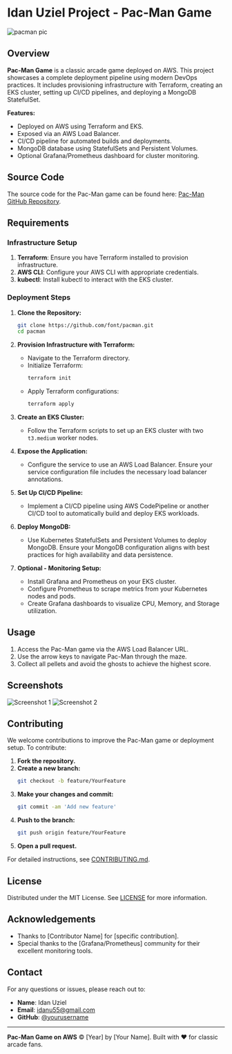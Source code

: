 # Idan Uziel Project - Pac-Man Game 

![pacman pic](https://github.com/user-attachments/assets/1c1d683b-ea36-4873-b787-e56914a5cfb3)

## Overview

**Pac-Man Game** is a classic arcade game deployed on AWS. This project showcases a complete deployment pipeline using modern DevOps practices. It includes provisioning infrastructure with Terraform, creating an EKS cluster, setting up CI/CD pipelines, and deploying a MongoDB StatefulSet.

**Features:**
- Deployed on AWS using Terraform and EKS.
- Exposed via an AWS Load Balancer.
- CI/CD pipeline for automated builds and deployments.
- MongoDB database using StatefulSets and Persistent Volumes.
- Optional Grafana/Prometheus dashboard for cluster monitoring.

## Source Code

The source code for the Pac-Man game can be found here: [Pac-Man GitHub Repository](https://github.com/font/pacman).

## Requirements

### Infrastructure Setup

1. **Terraform**: Ensure you have Terraform installed to provision infrastructure.
2. **AWS CLI**: Configure your AWS CLI with appropriate credentials.
3. **kubectl**: Install kubectl to interact with the EKS cluster.

### Deployment Steps

1. **Clone the Repository:**
    ```bash
    git clone https://github.com/font/pacman.git
    cd pacman
    ```

2. **Provision Infrastructure with Terraform:**
    - Navigate to the Terraform directory.
    - Initialize Terraform:
      ```bash
      terraform init
      ```
    - Apply Terraform configurations:
      ```bash
      terraform apply
      ```

3. **Create an EKS Cluster:**
    - Follow the Terraform scripts to set up an EKS cluster with two `t3.medium` worker nodes.

4. **Expose the Application:**
    - Configure the service to use an AWS Load Balancer. Ensure your service configuration file includes the necessary load balancer annotations.

5. **Set Up CI/CD Pipeline:**
    - Implement a CI/CD pipeline using AWS CodePipeline or another CI/CD tool to automatically build and deploy EKS workloads.

6. **Deploy MongoDB:**
    - Use Kubernetes StatefulSets and Persistent Volumes to deploy MongoDB. Ensure your MongoDB configuration aligns with best practices for high availability and data persistence.

7. **Optional - Monitoring Setup:**
    - Install Grafana and Prometheus on your EKS cluster.
    - Configure Prometheus to scrape metrics from your Kubernetes nodes and pods.
    - Create Grafana dashboards to visualize CPU, Memory, and Storage utilization.

## Usage

1. Access the Pac-Man game via the AWS Load Balancer URL.
2. Use the arrow keys to navigate Pac-Man through the maze.
3. Collect all pellets and avoid the ghosts to achieve the highest score.

## Screenshots

![Screenshot 1](https://via.placeholder.com/600x400?text=Screenshot+1)
![Screenshot 2](https://via.placeholder.com/600x400?text=Screenshot+2)

## Contributing

We welcome contributions to improve the Pac-Man game or deployment setup. To contribute:

1. **Fork the repository.**
2. **Create a new branch:**
    ```bash
    git checkout -b feature/YourFeature
    ```
3. **Make your changes and commit:**
    ```bash
    git commit -am 'Add new feature'
    ```
4. **Push to the branch:**
    ```bash
    git push origin feature/YourFeature
    ```
5. **Open a pull request.**

For detailed instructions, see [CONTRIBUTING.md](CONTRIBUTING.md).

## License

Distributed under the MIT License. See [LICENSE](LICENSE) for more information.

## Acknowledgements

- Thanks to [Contributor Name] for [specific contribution].
- Special thanks to the [Grafana/Prometheus] community for their excellent monitoring tools.

## Contact

For any questions or issues, please reach out to:

- **Name**: Idan Uziel
- **Email**: idanu55@gmail.com
- **GitHub**: [@yourusername](https://github.com/yourusername)

---

**Pac-Man Game on AWS** © [Year] by [Your Name]. Built with ❤️ for classic arcade fans.
